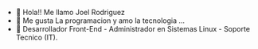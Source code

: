 - 👋 Hola!! Me llamo Joel Rodriguez
- 👀 Me gusta La programacion y amo la tecnologia ...
- 🌱 Desarrollador Front-End - Administrador en Sistemas Linux - Soporte Tecnico (IT).
<!---
joel-ETS/joel-ETS is a ✨ special ✨ repository because its `README.md` (this file) appears on your GitHub profile.
You can click the Preview link to take a look at your changes.
--->
